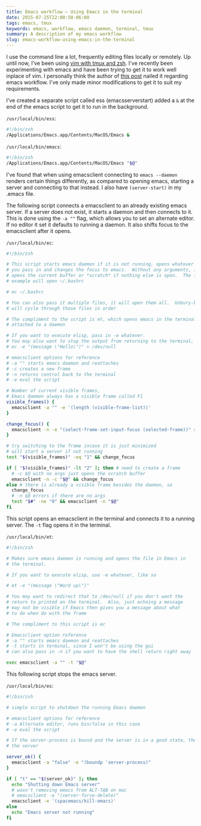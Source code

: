 ```yaml
---
title: Emacs workflow — Using Emacs in the terminal
date: 2015-07-25T22:00:50-06:00
tags: emacs, tmux
keywords: emacs, workflow, emacs daemon, terminal, tmux
summary: A description of my emacs workflow
slug: emacs-workflow-using-emacs-in-the-terminal
---
```


I use the command line a lot, frequently editing files locally or remotely. Up until now, I've been using [vim with tmux and zsh](./11-vim-tmux-zsh.md). I've recently been experimenting with emacs and have been trying to get it to work well inplace of vim. I personally think the author of [this post](https://mjwall.com/blog/2013/10/04/how-i-use-emacs/) nailed it regarding emacs workflow. I've only made minor modifications to get it to suit my requirements.

I've created a separate script called ess (emacsserverstart) added a `&` at the end of the emacs script to get it to run in the background.

`/usr/local/bin/ess`:

```bash
#!/bin/zsh
/Applications/Emacs.app/Contents/MacOS/Emacs &
```

`/usr/local/bin/emacs`:

```bash
#!/bin/zsh
/Applications/Emacs.app/Contents/MacOS/Emacs "$@"
```

I've found that when using emacsclient connecting to `emacs --daemon` renders certain things differently, as compared to opening emacs, starting a server and connecting to that instead. I also have `(server-start)` in my .emacs file.

The following script connects a emacsclient to an already existing emacs server. If a server does not exist, it starts a daemon and then connects to it. This is done using the `-a ""` flag, which allows you to set an alternate editor. If no editor it set it defaults to running a daemon. It also shifts focus to the emacsclient after it opens.

`/usr/local/bin/ec`:

```bash
#!/bin/zsh

# This script starts emacs daemon if it is not running, opens whatever file
# you pass in and changes the focus to emacs.  Without any arguments, it just
# opens the current buffer or *scratch* if nothing else is open.  The following
# example will open ~/.bashrc

# ec ~/.bashrc

# You can also pass it multiple files, it will open them all.  Unbury-buffer
# will cycle through those files in order

# The compliment to the script is et, which opens emacs in the terminal
# attached to a daemon

# If you want to execute elisp, pass in -e whatever.
# You may also want to stop the output from returning to the terminal, like
# ec -e "(message \"Hello\")" > /dev/null

# emacsclient options for reference
# -a "" starts emacs daemon and reattaches
# -c creates a new frame
# -n returns control back to the terminal
# -e eval the script

# Number of current visible frames,
# Emacs daemon always has a visible frame called F1
visible_frames() {
  emacsclient -a "" -e '(length (visible-frame-list))'
}

change_focus() {
  emacsclient -n -e "(select-frame-set-input-focus (selected-frame))" > /dev/null
}

# try switching to the frame incase it is just minimized
# will start a server if not running
test "$(visible_frames)" -eq "1" && change_focus

if [ "$(visible_frames)" -lt "2" ]; then # need to create a frame
  # -c $@ with no args just opens the scratch buffer
  emacsclient -n -c "$@" && change_focus
else # there is already a visible frame besides the daemon, so
  change_focus
  # -n $@ errors if there are no args
  test "$#" -ne "0" && emacsclient -n "$@"
fi
```

This script opens an emacsclient in the terminal and connects it to a running server. The `-t` flag opens it in the terminal.

`/usr/local/bin/et`:

```bash
#!/bin/zsh

# Makes sure emacs daemon is running and opens the file in Emacs in
# the terminal.

# If you want to execute elisp, use -e whatever, like so

# et -e "(message \"Word up\")"

# You may want to redirect that to /dev/null if you don't want the
# return to printed on the terminal.  Also, just echoing a message
# may not be visible if Emacs then gives you a message about what
# to do when do with the frame

# The compliment to this script is ec

# Emacsclient option reference
# -a "" starts emacs daemon and reattaches
# -t starts in terminal, since I won't be using the gui
# can also pass in -n if you want to have the shell return right away

exec emacsclient -a "" -t "$@"
```

This following script stops the emacs server.

`/usr/local/bin/es`:

```bash
#!/bin/zsh

# simple script to shutdown the running Emacs daemon

# emacsclient options for reference
# -a Alternate editor, runs bin/false in this case
# -e eval the script

# If the server-process is bound and the server is in a good state, then kill
# the server

server_ok() {
  emacsclient -a "false" -e "(boundp 'server-process)"
}

if [ "t" == "$(server_ok)" ]; then
  echo "Shutting down Emacs server"
  # wasn't removing emacs from ALT-TAB on mac
  # emacsclient -e "(server-force-delete)"
  emacsclient -e '(spacemacs/kill-emacs)'
else
  echo "Emacs server not running"
fi
```
